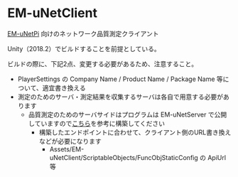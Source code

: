 EM-uNetClient
===========================================================================================

[EM-uNetPi](https://github.com/KONAMI/EM-uNetPi) 向けのネットワーク品質測定クライアント

Unity（2018.2）でビルドすることを前提としている。

ビルドの際に、下記2点、変更する必要があるため、注意すること。

- PlayerSettings の Company Name / Product Name / Package Name 等について、適宜書き換える 
- 測定のためのサーバ・測定結果を収集するサーバは各自で用意する必要があります
	- 品質測定のためのサーバサイドはプログラムは EM-uNetServer で公開していますので[こちら](https://github.com/KONAMI/EM-uNetServer/tree/master/Api)を参考に構築してください
		- 構築したエンドポイントに合わせて、クライアント側のURL書き換えなどが必要になります
			- Assets/EM-uNetClient/ScriptableObjects/FuncObjStaticConfig の ApiUrl 等
